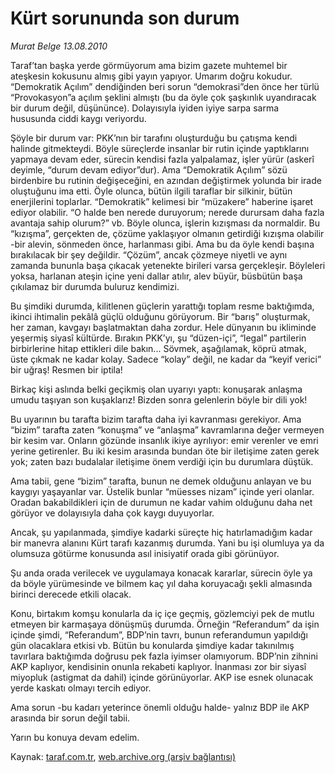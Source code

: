 # Kürt sorununda son durum

*Murat Belge 13.08.2010*

<div class="yazi"><p>Taraf’tan başka yerde görmüyorum ama bizim gazete muhtemel bir ateşkesin kokusunu almış gibi yayın yapıyor. Umarım doğru kokudur. “Demokratik Açılım” dendiğinden beri sorun “demokrasi”den önce her türlü “Provokasyon”a açılım şeklini almıştı (bu da öyle çok şaşkınlık uyandıracak bir durum değil, düşününce). Dolayısıyla iyiden iyiye sarpa sarma hususunda ciddi kaygı veriyordu.</p>
<p>Şöyle bir durum var: PKK’nın bir tarafını oluşturduğu bu çatışma kendi halinde gitmekteydi. Böyle süreçlerde insanlar bir rutin içinde yaptıklarını yapmaya devam eder, sürecin kendisi fazla yalpalamaz, işler yürür (askerî deyimle, “durum devam ediyor”dur). Ama “Demokratik Açılım” sözü birdenbire bu rutinin değişeceğini, en azından değiştirmek yolunda bir irade oluştuğunu ima etti. Öyle olunca, bütün ilgili taraflar bir silkinir, bütün enerjilerini toplarlar. “Demokratik” kelimesi bir “müzakere” haberine işaret ediyor olabilir. “O halde ben nerede duruyorum; nerede durursam daha fazla avantaja sahip olurum?” vb. Böyle olunca, işlerin kızışması da normaldir. Bu “kızışma”, gerçekten de, çözüme yaklaşıyor olmanın getirdiği kızışma olabilir -bir alevin, sönmeden önce, harlanması gibi. Ama bu da öyle kendi başına bırakılacak bir şey değildir. “Çözüm”, ancak çözmeye niyetli ve aynı zamanda bununla başa çıkacak yetenekte birileri varsa gerçekleşir. Böyleleri yoksa, harlanan ateşin içine yeni dallar atılır, alev büyür, büsbütün başa çıkılamaz bir durumda buluruz kendimizi.</p>
<p>Bu şimdiki durumda, kilitlenen güçlerin yarattığı toplam resme baktığımda, ikinci ihtimalin pekâlâ güçlü olduğunu görüyorum. Bir “barış” oluşturmak, her zaman, kavgayı başlatmaktan daha zordur. Hele dünyanın bu ikliminde yeşermiş siyasî kültürde. Bırakın PKK’yı, şu “düzen-içi”, “legal” partilerin birbirlerine hitap ettikleri dile bakın... Sövmek, aşağılamak, köprü atmak, üste çıkmak ne kadar kolay. Sadece “kolay” değil, ne kadar da “keyif verici” bir uğraş! Resmen bir iptila!</p>
<p>Birkaç kişi aslında belki geçikmiş olan uyarıyı yaptı: konuşarak anlaşma umudu taşıyan son kuşaklarız! Bizden sonra gelenlerin böyle bir dili yok!</p>
<p>Bu uyarının bu tarafta bizim tarafta daha iyi kavranması gerekiyor. Ama “bizim” tarafta zaten “konuşma” ve “anlaşma” kavramlarına değer vermeyen bir kesim var. Onların gözünde insanlık ikiye ayrılıyor: emir verenler ve emri yerine getirenler. Bu iki kesim arasında bundan öte bir iletişime zaten gerek yok; zaten bazı budalalar iletişime önem verdiği için bu durumlara düştük.</p>
<p>Ama tabii, gene “bizim” tarafta, bunun ne demek olduğunu anlayan ve bu kaygıyı yaşayanlar var. Üstelik bunlar “müesses nizam” içinde yeri olanlar. Oradan bakabildikleri için de durumun ne kadar vahim olduğunu daha net görüyor ve dolayısıyla daha çok kaygı duyuyorlar.</p>
<p>Ancak, şu yapılanmada, şimdiye kadarki süreçte hiç hatırlamadığım kadar bir manevra alanını Kürt tarafı kazanmış durumda. Yani bu işi olumluya ya da olumsuza götürme konusunda asıl inisiyatif orada gibi görünüyor.</p>
<p>Şu anda orada verilecek ve uygulamaya konacak kararlar, sürecin öyle ya da böyle yürümesinde ve bilmem kaç yıl daha koruyacağı şekli almasında birinci derecede etkili olacak.</p>
<p>Konu, birtakım komşu konularla da iç içe geçmiş, gözlemciyi pek de mutlu etmeyen bir karmaşaya dönüşmüş durumda. Örneğin “Referandum” da işin içinde şimdi, “Referandum”, BDP’nin tavrı, bunun referandumun yapıldığı gün olacaklara etkisi vb. Bütün bu konularda şimdiye kadar takınılmış tavırlara baktığımda doğrusu pek fazla iyimser olamıyorum. BDP’nin zihnini AKP kaplıyor, kendisinin onunla rekabeti kaplıyor. İnanması zor bir siyasî miyopluk (astigmat da dahil) içinde görünüyorlar. AKP ise esnek olunacak yerde kaskatı olmayı tercih ediyor.</p>
<p>Ama sorun -bu kadarı yeterince önemli olduğu halde- yalnız BDP ile AKP arasında bir sorun değil tabii.</p>
<p>Yarın bu konuya devam edelim.</p></div>

Kaynak: [taraf.com.tr](http://www.taraf.com.tr:80/murat-belge/makale-kurt-sorununda-son-durum.htm), [web.archive.org (arşiv bağlantısı)](http://web.archive.org/web/20100816121729/http://www.taraf.com.tr:80/murat-belge/makale-kurt-sorununda-son-durum.htm)
